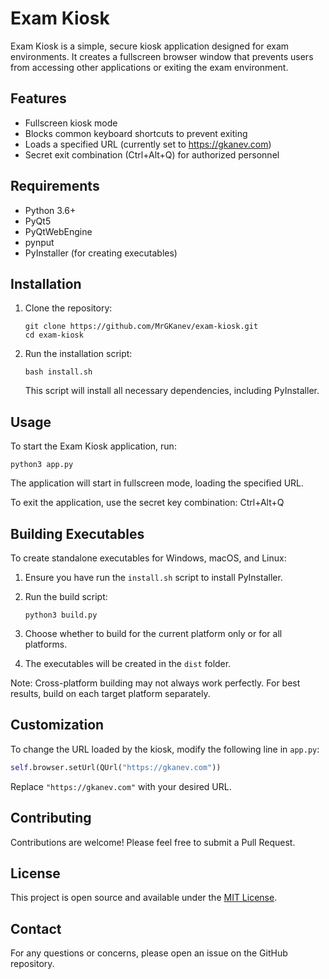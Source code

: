 # Exam Kiosk

Exam Kiosk is a simple, secure kiosk application designed for exam environments. It creates a fullscreen browser window that prevents users from accessing other applications or exiting the exam environment.

## Features

- Fullscreen kiosk mode
- Blocks common keyboard shortcuts to prevent exiting
- Loads a specified URL (currently set to <https://gkanev.com>)
- Secret exit combination (Ctrl+Alt+Q) for authorized personnel

## Requirements

- Python 3.6+
- PyQt5
- PyQtWebEngine
- pynput
- PyInstaller (for creating executables)

## Installation

1. Clone the repository:

   ```
   git clone https://github.com/MrGKanev/exam-kiosk.git
   cd exam-kiosk
   ```

2. Run the installation script:

   ```
   bash install.sh
   ```

   This script will install all necessary dependencies, including PyInstaller.

## Usage

To start the Exam Kiosk application, run:

```
python3 app.py
```

The application will start in fullscreen mode, loading the specified URL.

To exit the application, use the secret key combination: Ctrl+Alt+Q

## Building Executables

To create standalone executables for Windows, macOS, and Linux:

1. Ensure you have run the `install.sh` script to install PyInstaller.
2. Run the build script:

   ```
   python3 build.py
   ```

3. Choose whether to build for the current platform only or for all platforms.
4. The executables will be created in the `dist` folder.

Note: Cross-platform building may not always work perfectly. For best results, build on each target platform separately.

## Customization

To change the URL loaded by the kiosk, modify the following line in `app.py`:

```python
self.browser.setUrl(QUrl("https://gkanev.com"))
```

Replace `"https://gkanev.com"` with your desired URL.

## Contributing

Contributions are welcome! Please feel free to submit a Pull Request.

## License

This project is open source and available under the [MIT License](LICENSE).

## Contact

For any questions or concerns, please open an issue on the GitHub repository.
